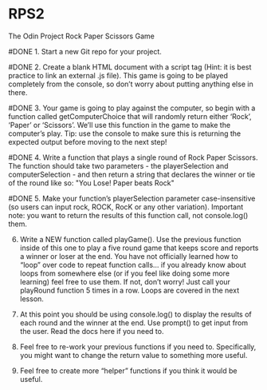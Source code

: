 # RPS2

The Odin Project Rock Paper Scissors Game

#DONE 1. Start a new Git repo for your project.

#DONE 2. Create a blank HTML document with a script tag (Hint: it is best practice to link an external .js file). This game is going to be played completely from the console, so don’t worry about putting anything else in there.

#DONE 3. Your game is going to play against the computer, so begin with a function called getComputerChoice that will randomly return either ‘Rock’, ‘Paper’ or ‘Scissors’. We’ll use this function in the game to make the computer’s play. Tip: use the console to make sure this is returning the expected output before moving to the next step!

#DONE 4. Write a function that plays a single round of Rock Paper Scissors. The function should take two parameters - the playerSelection and computerSelection - and then return a string that declares the winner or tie of the round like so: "You Lose! Paper beats Rock"

#DONE 5. Make your function’s playerSelection parameter case-insensitive (so users can input rock, ROCK, RocK or any other variation).
Important note: you want to return the results of this function call, not console.log() them. 

6. Write a NEW function called playGame(). Use the previous function inside of this one to play a five round game that keeps score and reports a winner or loser at the end. You have not officially learned how to “loop” over code to repeat function calls… if you already know about loops from somewhere else (or if you feel like doing some more learning) feel free to use them. If not, don’t worry! Just call your playRound function 5 times in a row. Loops are covered in the next lesson.

8. At this point you should be using console.log() to display the results of each round and the winner at the end.
Use prompt() to get input from the user. Read the docs here if you need to.

9. Feel free to re-work your previous functions if you need to. Specifically, you might want to change the return value to something more useful.

10. Feel free to create more “helper” functions if you think it would be useful.